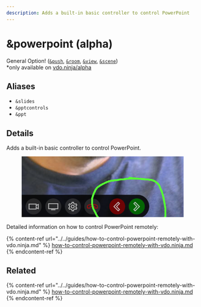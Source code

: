 ```yaml
---
description: Adds a built-in basic controller to control PowerPoint
---
```


# \&powerpoint (alpha)

General Option! ([`&push`](../../source-settings/push.md), [`&room`](../../general-settings/room.md), [`&view`](../view-parameters/view.md), [`&scene`](../view-parameters/scene.md))\
\*only available on [vdo.ninja/alpha](https://vdo.ninja/alpha/)

## Aliases

* `&slides`
* `&pptcontrols`
* `&ppt`

## Details

Adds a built-in basic controller to control PowerPoint.

<figure><img src="../../.gitbook/assets/image (18) (3).png" alt=""><figcaption></figcaption></figure>

Detailed information on how to control PowerPoint remotely:

{% content-ref url="../../guides/how-to-control-powerpoint-remotely-with-vdo.ninja.md" %}
[how-to-control-powerpoint-remotely-with-vdo.ninja.md](../../guides/how-to-control-powerpoint-remotely-with-vdo.ninja.md)
{% endcontent-ref %}

## Related

{% content-ref url="../../guides/how-to-control-powerpoint-remotely-with-vdo.ninja.md" %}
[how-to-control-powerpoint-remotely-with-vdo.ninja.md](../../guides/how-to-control-powerpoint-remotely-with-vdo.ninja.md)
{% endcontent-ref %}
